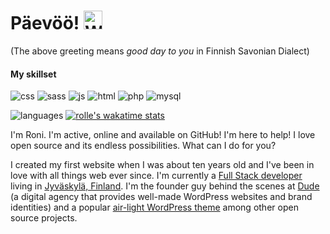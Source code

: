 # Päevöö! <img src="https://user-images.githubusercontent.com/1534150/172605845-b63b82dc-cbff-46f1-b4b0-41c7db605ce8.gif" width="30" alt="Waving hand animation">

(The above greeting means <i>good day to you</i> in Finnish Savonian Dialect)<br>

#### My skillset

![css](https://img.shields.io/badge/CSS-239120?&style=for-the-badge&logo=css3&logoColor=white) ![sass](https://img.shields.io/badge/Sass-CC6699?style=for-the-badge&logo=sass&logoColor=white) ![js](https://img.shields.io/badge/JavaScript-F7DF1E?style=for-the-badge&logo=javascript&logoColor=black) ![html](https://img.shields.io/badge/HTML5-E34F26?style=for-the-badge&logo=html5&logoColor=white) ![php](https://img.shields.io/badge/PHP-777BB4?style=for-the-badge&logo=php&logoColor=white) ![mysql](https://img.shields.io/badge/MySQL-00000F?style=for-the-badge&logo=mysql&logoColor=white)

![languages](https://github-readme-stats.vercel.app/api/top-langs/?username=ronilaukkarinen&theme=dracula&hide_border=true&langs_count=8&layout=compact) [![rolle's wakatime stats](https://github-readme-stats.vercel.app/api/wakatime?username=rolle&custom_title=Coding%20this%20week&theme=dracula&layout=compact&langs_count=8&hide_border=true)](https://wakatime.com/@rolle)

I'm Roni. I'm active, online and available on GitHub! I'm here to help! I love open source and its endless possibilities. What can I do for you?

I created my first website when I was about ten years old and I've been in love with all things web ever since. I'm currently a [Full Stack developer](https://twitter.com/rolle/status/1300716606788702208) living in [Jyväskylä, Finland](https://visitjyvaskyla.fi/en). I'm the founder guy behind the scenes at [Dude](https://www.dude.fi) (a digital agency that provides well-made WordPress websites and brand identities) and a popular [air-light WordPress theme](https://github.com/digitoimistodude/air-light) among other open source projects.
